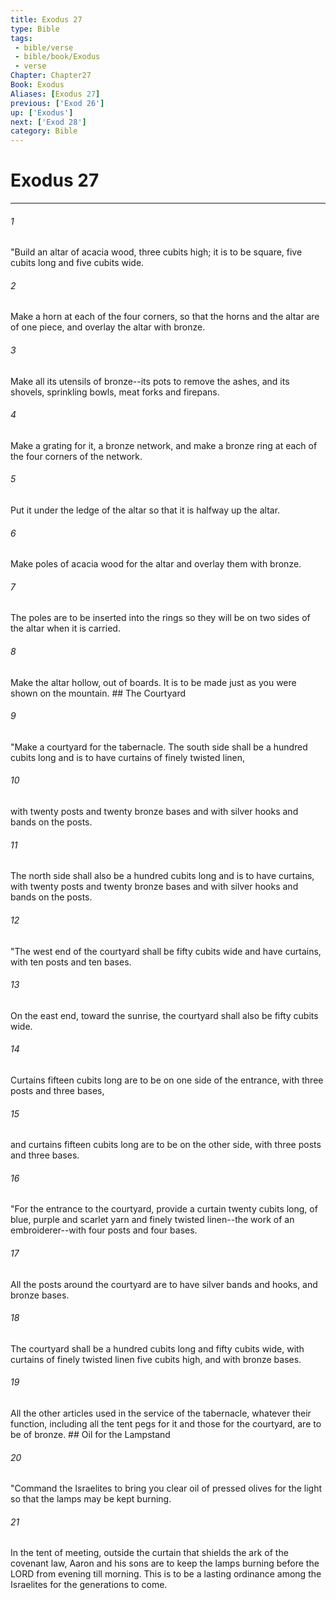```yaml
---
title: Exodus 27
type: Bible
tags:
 - bible/verse
 - bible/book/Exodus
 - verse
Chapter: Chapter27
Book: Exodus
Aliases: [Exodus 27]
previous: ['Exod 26']
up: ['Exodus']
next: ['Exod 28']
category: Bible
---
```

# Exodus 27

***


###### 1 
"Build an altar of acacia wood, three cubits high; it is to be square, five cubits long and five cubits wide. 

###### 2 
Make a horn at each of the four corners, so that the horns and the altar are of one piece, and overlay the altar with bronze. 

###### 3 
Make all its utensils of bronze--its pots to remove the ashes, and its shovels, sprinkling bowls, meat forks and firepans. 

###### 4 
Make a grating for it, a bronze network, and make a bronze ring at each of the four corners of the network. 

###### 5 
Put it under the ledge of the altar so that it is halfway up the altar. 

###### 6 
Make poles of acacia wood for the altar and overlay them with bronze. 

###### 7 
The poles are to be inserted into the rings so they will be on two sides of the altar when it is carried. 

###### 8 
Make the altar hollow, out of boards. It is to be made just as you were shown on the mountain. ## The Courtyard 

###### 9 
"Make a courtyard for the tabernacle. The south side shall be a hundred cubits long and is to have curtains of finely twisted linen, 

###### 10 
with twenty posts and twenty bronze bases and with silver hooks and bands on the posts. 

###### 11 
The north side shall also be a hundred cubits long and is to have curtains, with twenty posts and twenty bronze bases and with silver hooks and bands on the posts. 

###### 12 
"The west end of the courtyard shall be fifty cubits wide and have curtains, with ten posts and ten bases. 

###### 13 
On the east end, toward the sunrise, the courtyard shall also be fifty cubits wide. 

###### 14 
Curtains fifteen cubits long are to be on one side of the entrance, with three posts and three bases, 

###### 15 
and curtains fifteen cubits long are to be on the other side, with three posts and three bases. 

###### 16 
"For the entrance to the courtyard, provide a curtain twenty cubits long, of blue, purple and scarlet yarn and finely twisted linen--the work of an embroiderer--with four posts and four bases. 

###### 17 
All the posts around the courtyard are to have silver bands and hooks, and bronze bases. 

###### 18 
The courtyard shall be a hundred cubits long and fifty cubits wide, with curtains of finely twisted linen five cubits high, and with bronze bases. 

###### 19 
All the other articles used in the service of the tabernacle, whatever their function, including all the tent pegs for it and those for the courtyard, are to be of bronze. ## Oil for the Lampstand 

###### 20 
"Command the Israelites to bring you clear oil of pressed olives for the light so that the lamps may be kept burning. 

###### 21 
In the tent of meeting, outside the curtain that shields the ark of the covenant law, Aaron and his sons are to keep the lamps burning before the LORD from evening till morning. This is to be a lasting ordinance among the Israelites for the generations to come. 
